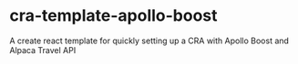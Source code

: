 # cra-template-apollo-boost

A create react template for quickly setting up a CRA with Apollo Boost and Alpaca Travel API
